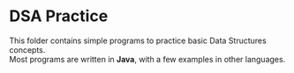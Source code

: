 # DSA Practice

This folder contains simple programs to practice basic Data Structures concepts.  
Most programs are written in **Java**, with a few examples in other languages.
